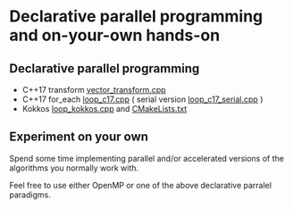 # Declarative parallel programming and on-your-own hands-on

## Declarative parallel programming

- C++17 transform [vector_transform.cpp](./vector_transform.cpp)
- C++17 for_each [loop_c17.cpp](./loop_c17.cpp) ( serial version [loop_c17_serial.cpp](./loop_c17_serial.cpp) )
- Kokkos [loop_kokkos.cpp](./loop_kokkos.cpp) and [CMakeLists.txt](./CMakeLists.txt)

## Experiment on your own

Spend some time implementing parallel and/or accelerated versions
of the algorithms you normally work with.

Feel free to use either OpenMP or one of the above declarative parralel paradigms.

